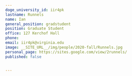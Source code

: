 ```yaml
---
doge_university_id: iir4pk
lastname: Runnels
name: Ian
general_position: gradstudent
position: Graduate Student
office: 127 Kerchof Hall
phone: 
email: iir4pk@virginia.edu
image: __SITE_URL__/img/people/2020-fall/Runnels.jpg
personal_page: https://sites.google.com/view/2runnels/
published: false


---
```

